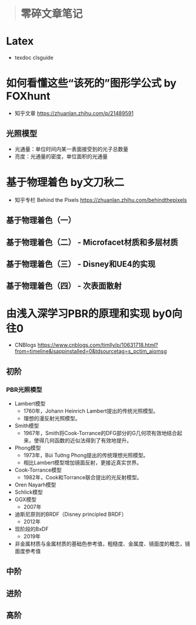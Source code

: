 > # 零碎文章笔记

# Latex
* texdoc clsguide

# 如何看懂这些“该死的”图形学公式 by FOXhunt
* 知乎文章 https://zhuanlan.zhihu.com/p/21489591
## 光照模型
* 光通量：单位时间内某一表面接受到的光子总数量
* 亮度：光通量的密度，单位面积的光通量



# 基于物理着色 by文刀秋二
* 知乎专栏 Behind the Pixels https://zhuanlan.zhihu.com/behindthepixels
## 基于物理着色（一）


## 基于物理着色（二） - Microfacet材质和多层材质

## 基于物理着色（三） - Disney和UE4的实现

## 基于物理着色（四） - 次表面散射

# 由浅入深学习PBR的原理和实现 by0向往0
* CNBlogs https://www.cnblogs.com/timlly/p/10631718.html?from=timeline&isappinstalled=0&tdsourcetag=s_pctim_aiomsg

## 初阶
### **PBR光照模型**
* Lambert模型
  * 1760年，Johann Heinrich Lambert提出的传统光照模型。
  * 理想的漫反射光照模型。
* Smith模型
  * 1967年，Smith将Cook-Torrance的DFG部分的G几何项有效地结合起来，使得几何函数的近似法得到了有效地提升。
* Phong模型
  * 1973年，Bùi Tường Phong提出的传统理想光照模型。
  * 相比Lambert模型增加镜面反射，更接近真实世界。
* Cook-Torrance模型
  * 1982年，Cook和Torrance联合提出的光反射模型。
* Oren Nayarh模型
* Schlick模型
* GGX模型
  * 2007年
* 迪斯尼原则的BRDF（Disney principled BRDF）
  * 2012年
* 现阶段的BxDF
  * 2019年
* 非金属材质与金属材质的基础色参考值，粗糙度、金属度、镜面度的概念，镜面度参考值

## 中阶

## 进阶

## 高阶
